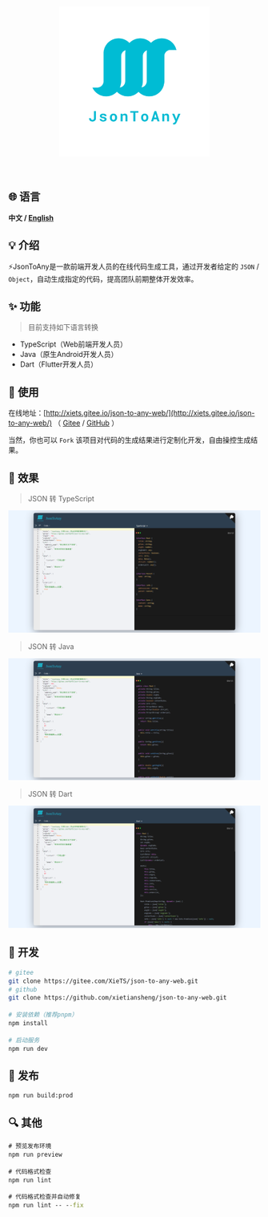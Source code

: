 <p align="center" >
<img width="300" src="./src/assets/images/logo.png">
</p>

<p align="center">
<img alt="" src="https://img.shields.io/badge/vue-3.2.41-brightgreen" />
<img alt="" src="https://img.shields.io/badge/vite-3.2.0-brightgreen" />
<img alt="" src="https://img.shields.io/badge/json--to--any-5.0.3-brightgreen" />
</p>

## 🌐 语言
**中文 / [English](README.md)**


## 💡 介绍

⚡️JsonToAny是一款前端开发人员的在线代码生成工具，通过开发者给定的 `JSON` / `Object`，自动生成指定的代码，提高团队前期整体开发效率。


## ✨ 功能

> 目前支持如下语言转换

* TypeScript（Web前端开发人员）
* Java（原生Android开发人员）
* Dart（Flutter开发人员）


## 📝 使用

在线地址：[http://xiets.gitee.io/json-to-any-web/](http://xiets.gitee.io/json-to-any-web/)
（ [Gitee](https://gitee.com/XieTS/json-to-any-web) /
[GitHub](https://github.com/xietiansheng/json-to-any-web) ）

当然，你也可以 `Fork` 该项目对代码的生成结果进行定制化开发，自由操控生成结果。

## 🎉 效果

> JSON 转 TypeScript

![](./src/assets/images/example-ts.png)

> JSON 转 Java

![](./src/assets/images/example-java.png)

> JSON 转 Dart

![](./src/assets/images/example-dart.png)

## 🔨 开发

```bash
# gitee
git clone https://gitee.com/XieTS/json-to-any-web.git
# github
git clone https://github.com/xietiansheng/json-to-any-web.git

# 安装依赖（推荐pnpm）
npm install

# 启动服务
npm run dev
```

## 🔧 发布

```cmd
npm run build:prod
```

## 🔍️ 其他

```cmd
# 预览发布环境
npm run preview

# 代码格式检查
npm run lint

# 代码格式检查并自动修复
npm run lint -- --fix
```
